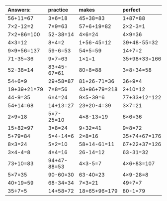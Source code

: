| Answers: | practice | makes | perfect | ! |
| :--- | :--- | :--- | :--- | :--- |
| 56+11=67 | 3×6=18 | 45+38=83 | 1+87=88 | 6×9-3=51 | 
| 7×2-12=2 | 7×9=63 | 57+6+19=82 | 2×2-3=1 | 38+10=48 | 
| 7×2+86=100 | 52-38=14 | 4×6=24 | 4×9=36 | 54+41=95 | 
| 4×3=12 | 8÷4=2 | 1+56-45=12 | 39+48-55=32 | 9×3-15=12 | 
| 9×9+56=137 | 59-6=53 | 54+5=59 | 14÷7=2 | 9×2=18 | 
| 71-35=36 | 9×7=63 | 1×1=1 | 35+98+33=166 | 23+33+34=90 | 
| 52-38=14 | 83+45-67=61 | 80+8=88 | 3×8+34=58 | 3×3-2=7 | 
| 54÷6=9 | 29+58=87 | 81+26-71=36 | 36÷9=4 | 4×5=20 | 
| 19+39+21=79 | 7×8=56 | 43+96+79=218 | 2+10=12 | 3×5-14=1 | 
| 44-9=35 | 6×4=24 | 9×5-39=6 | 77+33+12=122 | 9+4-12=1 | 
| 54+14=68 | 14+13=27 | 23+20-4=39 | 3×7=21 | 15+11+10=36 | 
| 2×9=18 | 5×7-25=10 | 4×8-13=19 | 6×6=36 | 44-27=17 | 
| 15+82=97 | 3×8=24 | 9+32=41 | 9×8=72 | 4×2=8 | 
| 5+79=84 | 5×4-14=6 | 2×8=16 | 35+74+67=176 | 71+13=84 | 
| 8×3=24 | 5×2=10 | 58+14-61=11 | 67+22+37=126 | 69+58-93=34 | 
| 3×4-4=8 | 4×4=16 | 26-14=12 | 63-31=32 | 27-1=26 | 
| 73+10=83 | 94+47-88=53 | 4×3-5=7 | 4×6+83=107 | 8×8=64 | 
| 5×7=35 | 90-60=30 | 63-40=23 | 4×9-28=8 | 3×3=9 | 
| 40+19=59 | 68-34=34 | 7×3=21 | 49÷7=7 | 63+96+71=230 | 
| 35÷7=5 | 14+58=72 | 18+65+96=179 | 80-1=79 | 11+50=61 | 
